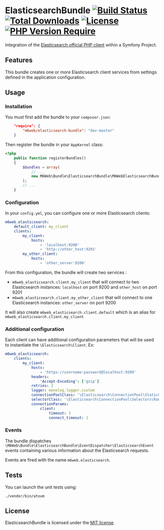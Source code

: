 # ElasticsearchBundle [![Build Status](https://github.com/BedrockStreaming/ElasticsearchBundle/actions/workflows/ci.yml/badge.svg)](https://github.com/BedrockStreaming/ElasticsearchBundle/actions/workflows/ci.yml) [![Total Downloads](https://poser.pugx.org/m6web/elasticsearch-bundle/downloads.svg)](https://packagist.org/packages/m6web/elasticsearch-bundle) [![License](http://poser.pugx.org/m6web/elasticsearch-bundle/license)](https://packagist.org/packages/m6web/elasticsearch-bundle) [![PHP Version Require](http://poser.pugx.org/m6web/elasticsearch-bundle/require/php)](https://packagist.org/packages/m6web/elasticsearch-bundle)


Integration of the [Elasticsearch official PHP client](http://github.com/elasticsearch/elasticsearch-php) within a Symfony Project.

## Features

This bundle creates one or more Elasticsearch client services from settings defined in the application configuration.

## Usage

### Installation

You must first add the bundle to your `composer.json`:

```json
    "require": {
        "m6web/elasticsearch-bundle": "dev-master"
    }
```

Then register the bundle in your `AppKernel` class:

```php
<?php
    public function registerBundles()
    {
        $bundles = array(
            // ...
            new M6Web\Bundle\ElasticsearchBundle\M6WebElasticsearchBundle(),
        );
        // ...
    }
```


### Configuration

In your `config.yml`, you can configure one or more Elasticsearch clients:

``` yml
m6web_elasticsearch:
    default_client: my_client
    clients:
        my_client:
            hosts:
                - 'localhost:9200'
                - 'http://other_host:9201'
        my_other_client:
            hosts:
                - 'other_server:9200'
```

From this configuration, the bundle will create two services : 

- `m6web_elasticsearch.client.my_client` that will connect to two Elasticsearch instances: `localhost` on port 9200 and `other_host` on port 9201
- `m6web_elasticsearch.client.my_other_client` that will connect to one Elasticsearch instances: `other_server` on port 9200

It will also create `m6web_elasticsearch.client.default` which is an alias for `m6web_elasticsearch.client.my_client` 

### Additional configuration

Each client can have additional configuration parameters that will be used to instantiate the `\Elasticsearch\Client`. Ex:

``` yml
m6web_elasticsearch:
    clients:
        my_client:
            hosts:
                - 'https://username:password@localhost:9200'
            headers:
                'Accept-Encoding': ['gzip']
            retries: 2
            logger: monolog.logger.custom
            connectionPoolClass: '\Elasticsearch\ConnectionPool\StaticConnectionPool'
            selectorClass: '\Elasticsearch\ConnectionPool\Selectors\RandomSelector'
            connectionParams:
                client:
                    timeout: 3
                    connect_timeout: 1
```


### Events

The bundle dispatches `\M6Web\Bundle\ElasticsearchBundle\EventDispatcher\ElasticsearchEvent` events containing various information about the Elasticsearch requests. 

Events are fired with the name `m6web.elasticsearch`. 

## Tests

You can launch the unit tests using: 

```
./vendor/bin/atoum
```

## License

ElasticsearchBundle is licensed under the [MIT license](LICENSE).

